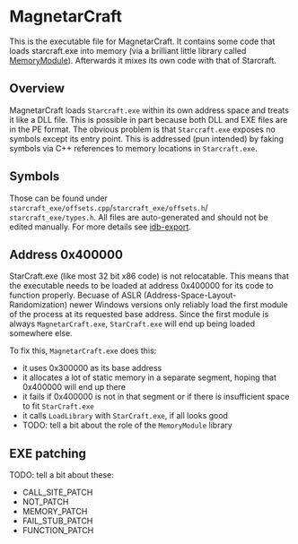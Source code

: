 # MagnetarCraft

This is the executable file for MagnetarCraft. It contains some code that
loads starcraft.exe into memory (via a brilliant little library called
[MemoryModule](https://github.com/fancycode/MemoryModule)). Afterwards it
mixes its own code with that of Starcraft.

## Overview

MagnetarCraft loads `Starcraft.exe` within its own address space and treats it
like a DLL file. This is possible in part because both DLL and EXE files are
in the PE format. The obvious problem is that `Starcraft.exe` exposes no
symbols except its entry point. This is addressed (pun intended) by faking
symbols via C++ references to memory locations in `Starcraft.exe`.

## Symbols

Those can be found under `starcraft_exe/offsets.cpp`/`starcraft_exe/offsets.h`/
`starcraft_exe/types.h`. All files are auto-generated and should not be
edited manually. For more details see
[idb-export](https://github.com/joankaradimov/MagnetarCraft/tree/master/idb-export).

## Address 0x400000

StarCraft.exe (like most 32 bit x86 code) is not relocatable. This means that
the executable needs to be loaded at address 0x400000 for its code to function
properly. Becuase of ASLR (Address-Space-Layout-Randomization) newer Windows
versions only reliably load the first module of the process at its requested
base address. Since the first module is always `MagnetarCraft.exe`,
`StarCraft.exe` will end up being loaded somewhere else.

To fix this, `MagnetarCraft.exe` does this:
  - it uses 0x300000 as its base address
  - it allocates a lot of static memory in a separate segment, hoping that
    0x400000 will end up there
  - it fails if 0x400000 is not in that segment or if there is insufficient
    space to fit `StarCraft.exe`
  - it calls `LoadLibrary` with `StarCraft.exe`, if all looks good
  - TODO: tell a bit about the role of the `MemoryModule` library

## EXE patching

TODO: tell a bit about these:
  - CALL_SITE_PATCH
  - NOT_PATCH
  - MEMORY_PATCH
  - FAIL_STUB_PATCH
  - FUNCTION_PATCH
